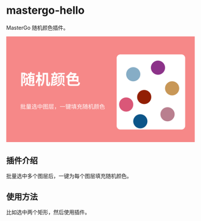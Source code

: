 # mastergo-hello

MasterGo 随机颜色插件。

![](./res/random-color-banner.png)

## 插件介绍

批量选中多个图层后，一键为每个图层填充随机颜色。


## 使用方法

比如选中两个矩形，然后使用插件。
